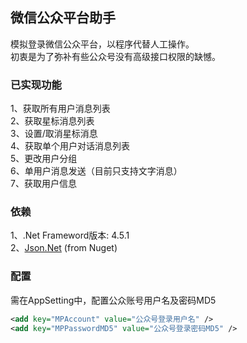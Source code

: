 微信公众平台助手
------

模拟登录微信公众平台，以程序代替人工操作。<br />
初衷是为了弥补有些公众号没有高级接口权限的缺憾。

### 已实现功能
1、获取所有用户消息列表                     <br />
2、获取星标消息列表                         <br />
3、设置/取消星标消息                        <br />
4、获取单个用户对话消息列表                 <br />
5、更改用户分组                             <br />
6、单用户消息发送（目前只支持文字消息）     <br />
7、获取用户信息                             <br />

### 依赖
1、.Net Frameword版本: 4.5.1<br />
2、[Json.Net](https://www.nuget.org/packages/Newtonsoft.Json) (from Nuget)<br />

### 配置
需在AppSetting中，配置公众账号用户名及密码MD5
```xml
<add key="MPAccount" value="公众号登录用户名" />
<add key="MPPasswordMD5" value="公众号登录密码MD5" />
```
